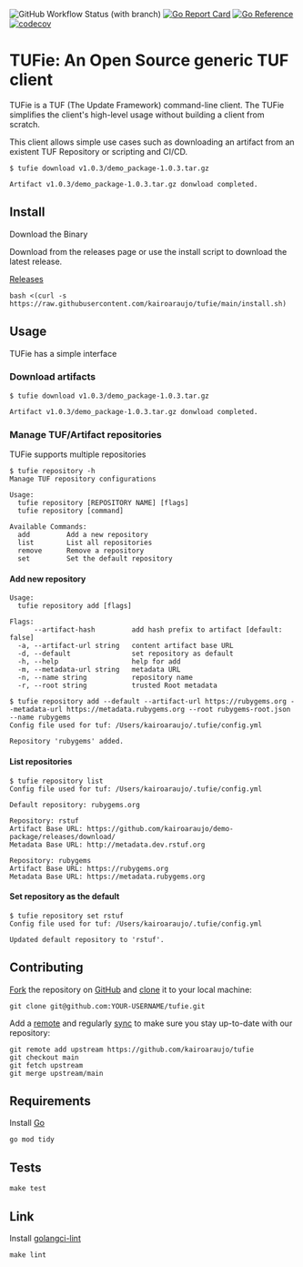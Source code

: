 ![GitHub Workflow Status (with branch)](https://img.shields.io/github/actions/workflow/status/kairoaraujo/tufie/tests.yml?branch=main)
[![Go Report Card](https://goreportcard.com/badge/github.com/kairoaraujo/tufie)](https://goreportcard.com/report/github.com/kairoaraujo/tufie)
[![Go Reference](https://pkg.go.dev/badge/github.com/kairoaraujo/tufie.svg)](https://pkg.go.dev/github.com/kairoaraujo/tufie#readme-manage-tuf-artifact-repositories)
[![codecov](https://codecov.io/gh/kairoaraujo/tufie/graph/badge.svg?token=V9WL81Q0VA)](https://codecov.io/gh/kairoaraujo/tufie)


# TUFie: An Open Source generic TUF client

TUFie is a TUF (The Update Framework) command-line client. The TUFie simplifies
the client's high-level usage without building a client from scratch.

This client allows simple use cases such as downloading an artifact from an
existent TUF Repository or scripting and CI/CD.

```console
$ tufie download v1.0.3/demo_package-1.0.3.tar.gz

Artifact v1.0.3/demo_package-1.0.3.tar.gz donwload completed.
```

## Install

Download the Binary

Download from the releases page or use the install script to download the latest release.

[Releases](https://github.com/kairoaraujo/tufie/releases)

```shell
bash <(curl -s https://raw.githubusercontent.com/kairoaraujo/tufie/main/install.sh)
```


## Usage

TUFie has a simple interface

### Download artifacts

```console
$ tufie download v1.0.3/demo_package-1.0.3.tar.gz

Artifact v1.0.3/demo_package-1.0.3.tar.gz donwload completed.
```

### Manage TUF/Artifact repositories

TUFie supports multiple repositories

```console
$ tufie repository -h
Manage TUF repository configurations

Usage:
  tufie repository [REPOSITORY NAME] [flags]
  tufie repository [command]

Available Commands:
  add         Add a new repository
  list        List all repositories
  remove      Remove a repository
  set         Set the default repository
```

#### Add new repository

```console
Usage:
  tufie repository add [flags]

Flags:
      --artifact-hash         add hash prefix to artifact [default: false]
  -a, --artifact-url string   content artifact base URL
  -d, --default               set repository as default
  -h, --help                  help for add
  -m, --metadata-url string   metadata URL
  -n, --name string           repository name
  -r, --root string           trusted Root metadata

$ tufie repository add --default --artifact-url https://rubygems.org --metadata-url https://metadata.rubygems.org --root rubygems-root.json --name rubygems
Config file used for tuf: /Users/kairoaraujo/.tufie/config.yml

Repository 'rubygems' added.
```

#### List repositories

```console
$ tufie repository list
Config file used for tuf: /Users/kairoaraujo/.tufie/config.yml

Default repository: rubygems.org

Repository: rstuf
Artifact Base URL: https://github.com/kairoaraujo/demo-package/releases/download/
Metadata Base URL: http://metadata.dev.rstuf.org

Repository: rubygems
Artifact Base URL: https://rubygems.org
Metadata Base URL: https://metadata.rubygems.org
```

#### Set repository as the default

```console
$ tufie repository set rstuf
Config file used for tuf: /Users/kairoaraujo/.tufie/config.yml

Updated default repository to 'rstuf'.
```

## Contributing

[Fork](https://docs.github.com/en/get-started/quickstart/fork-a-repo) the
repository on [GitHub](https://github.com/kairoaraujo/tufie) and
[clone](https://docs.github.com/en/repositories/creating-and-managing-repositories/cloning-a-repository)
it to your local machine:

```
git clone git@github.com:YOUR-USERNAME/tufie.git
```

Add a [remote](https://docs.github.com/en/pull-requests/collaborating-with-pull-requests/working-with-forks/configuring-a-remote-for-a-fork) and
regularly [sync](https://docs.github.com/en/pull-requests/collaborating-with-pull-requests/working-with-forks/syncing-a-fork) to make sure you stay up-to-date with our repository:

```
git remote add upstream https://github.com/kairoaraujo/tufie
git checkout main
git fetch upstream
git merge upstream/main
```

## Requirements

Install [Go](https://go.dev)

```
go mod tidy
```

## Tests

```
make test
```

## Link

Install [golangci-lint](https://golangci-lint.run/usage/install/)

```
make lint
```
